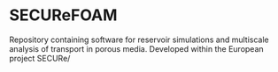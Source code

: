 # SECUReFOAM
Repository containing software for reservoir simulations and multiscale analysis of transport in porous media. Developed within the European project SECURe/
